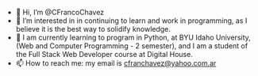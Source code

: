 - 👋 Hi, I’m @CFrancoChavez
- 👀 I’m interested in in continuing to learn and work in programming, as I believe it is the best way to solidify knowledge.
- 🌱 I am currently learning to program in Python, at BYU Idaho University,(Web and Computer Programming - 2 semester), and I am a student of the Full Stack Web Developer course at Digital House. 
- 📫 How to reach me: my email is cfranchavez@yahoo.com.ar

<!---
CFrancoChavez/CFrancoChavez is a ✨ special ✨ repository because its `README.md` (this file) appears on your GitHub profile.
You can click the Preview link to take a look at your changes.
--->

